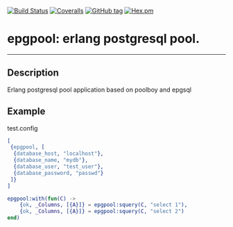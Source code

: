 [![Build Status](https://travis-ci.org/egobrain/epgpool.png?branch=master)](https://travis-ci.org/egobrain/epgpool.png?branch=master)
[![Coveralls](https://img.shields.io/coveralls/egobrain/epgpool.svg)](https://coveralls.io/github/egobrain/epgpool)
[![GitHub tag](https://img.shields.io/github/tag/egobrain/epgpool.svg)](https://github.com/egobrain/epgpool)
[![Hex.pm](https://img.shields.io/hexpm/v/epgpool.svg)](https://hex.pm/packages/epgpool)

# epgpool: erlang postgresql pool.
----------------------------------------------------

## Description ##

Erlang postgresql pool application based on poolboy and epgsql

## Example

test.config

```erlang
[
 {epgpool, [
  {database_host, "localhost"},
  {database_name, "mydb"},
  {database_user, "test_user"},
  {database_password, "passwd"}
 ]}
]
```

```erlang
epgpool:with(fun(C) ->
    {ok, _Columns, [{A}]} = epgpool:squery(C, "select 1"),
    {ok, _Columns, [{A}]} = epgpool:squery(C, "select 2")
end)
```
